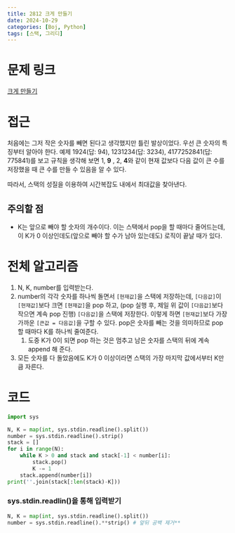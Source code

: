 ```yaml
---
title: 2812 크게 만들기
date: 2024-10-29
categories: [Boj, Python]
tags: [스택, 그리디]
---
```

# 문제 링크
[크게 만들기](https://www.acmicpc.net/problem/2812)

# 접근

처음에는 그저 작은 숫자를 빼면 된다고 생각했지만 틀린 발상이었다. 우선 큰 숫자의 특징부터 알아야 한다. 예제 1924(답: 94), 1231234(답: 3234), 4177252841(답: 775841)를 보고 규칙을 생각해 보면 1, **9** , 2, **4**와 같이 현재 값보다 다음 값이 큰 수를 저장했을 때 큰 수를 만들 수 있음을 알 수 있다.

따라서, 스택의 성질을 이용하여 시간복잡도 내에서 최대값을 찾아낸다.

## 주의할 점

- K는 앞으로 빼야 할 숫자의 개수이다. 이는 스택에서 pop을 할 때마다 줄어드는데, 이 K가 0 이상인데도(앞으로 빼야 할 수가 남아 있는데도) 로직이 끝날 때가 있다.

# 전체 알고리즘

1. N, K, number를 입력받는다.
2. number의 각각 숫자를 하나씩 돌면서 `[현재값]`을 스택에 저장하는데, `[다음값]`이 `[현재값]`보다 크면 `[현재값]`을 pop 하고, (pop 실행 후, 제일 위 값이 `[다음값]`보다 작으면 계속 pop 진행) `[다음값]`을 스택에 저장한다. 이렇게 하면 `[현재값]`보다 가장 가까운 `[큰값 = 다음값]`을 구할 수 있다. pop은 숫자를 빼는 것을 의미하므로 pop 할 때마다 K를 하나씩 줄여준다.
    1. 도중 K가 0이 되면 pop 하는 것은 멈추고 남은 숫자를 스택의 뒤에 계속 append 해 준다.
3. 모든 숫자를 다 돌았음에도 K가 0 이상이라면 스택의 가장 마지막 값에서부터 K만큼 자른다.

# 코드

```python
import sys

N, K = map(int, sys.stdin.readline().split())
number = sys.stdin.readline().strip()
stack = []
for i in range(N):
    while K > 0 and stack and stack[-1] < number[i]:
        stack.pop()
        K -= 1
    stack.append(number[i])
print(''.join(stack[:len(stack)-K]))

```

### sys.stdin.readlin()을 통해 입력받기

```python
N, K = map(int, sys.stdin.readline().split())
number = sys.stdin.readline().**strip() # 앞뒤 공백 제거**
```